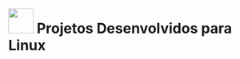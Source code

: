 #  <img src="https://www.google.com/imgres?imgurl=https%3A%2F%2Fimg1.gratispng.com%2F20171220%2Ffyq%2Flinux-logo-png-5a3a6d8f832a36.2427640915137785755373.jpg&tbnid=JohdI6t5mR5IzM&vet=12ahUKEwj2jJDL7JGDAxVvErkGHUq5AacQMygCegQIARBJ..i&imgrefurl=https%3A%2F%2Fwww.gratispng.com%2Fbaixar%2Flinux-logo.html&docid=lC_p2Gn52CPNLM&w=260&h=200&q=linux%20imagem%20sem%20fundo&hl=pt-BR&ved=2ahUKEwj2jJDL7JGDAxVvErkGHUq5AacQMygCegQIARBJ" height=50> Projetos Desenvolvidos para Linux 
